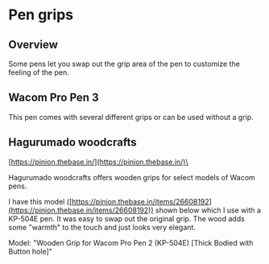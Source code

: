 # Pen grips

## Overview

Some pens let you swap out the grip area of the pen to customize the feeling of the pen.

## Wacom Pro Pen 3

This pen comes with several different grips or can be used without a grip.

## Hagurumado woodcrafts

[https://pinion.thebase.in/](https://pinion.thebase.in/)\


Hagurumado woodcrafts offers wooden grips for select models of Wacom pens.

I have this model ([https://pinion.thebase.in/items/26608192](https://pinion.thebase.in/items/26608192)) shown below which I use with a KP-504E pen. It was easy to swap out the original grip. The wood adds some "warmth" to the touch and just looks very elegant.

Model: "Wooden Grip for Wacom Pro Pen 2 (KP-504E) \[Thick Bodied with Button hole]"

<figure><img src="../.gitbook/assets/image (84).png" alt=""><figcaption></figcaption></figure>

